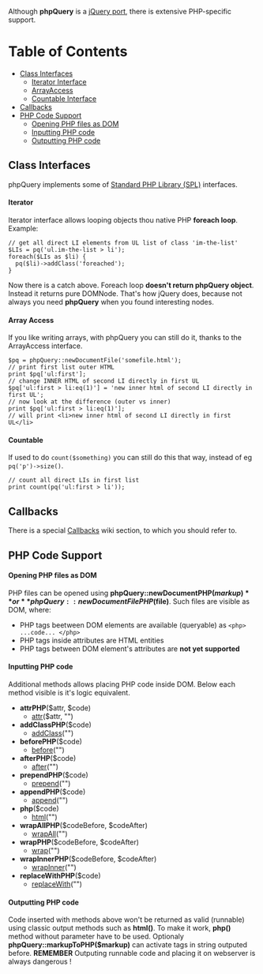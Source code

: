Although **phpQuery** is a [jQuery port](jQueryPortingState.md), there is extensive PHP-specific support.

# Table of Contents
  * [Class Interfaces](#Class_Interfaces.md)
    * [Iterator Interface](#Iterator.md)
    * [ArrayAccess](#Array_Access.md)
    * [Countable Interface](#Countable.md)
  * [Callbacks](Callbacks.md)
  * [PHP Code Support](#PHP_Code_Support.md)
    * [Opening PHP files as DOM](#Opening_PHP_files_as_DOM.md)
    * [Inputting PHP code](#Inputting_PHP_code.md)
    * [Outputting PHP code](#Outputting_PHP_code.md)

## Class Interfaces
phpQuery implements some of [Standard PHP Library (SPL)](http://pl.php.net/spl) interfaces.
#### Iterator
Iterator interface allows looping objects thou native PHP **foreach loop**. Example:
```
// get all direct LI elements from UL list of class 'im-the-list'
$LIs = pq('ul.im-the-list > li');
foreach($LIs as $li) {
  pq($li)->addClass('foreached');
}
```
Now there is a catch above. Foreach loop **doesn't return phpQuery object**. Instead it returns pure DOMNode. That's how jQuery does, because not always you need **phpQuery** when you found interesting nodes.
#### Array Access
If you like writing arrays, with phpQuery you can still do it, thanks to the ArrayAccess interface.
```
$pq = phpQuery::newDocumentFile('somefile.html');
// print first list outer HTML
print $pq['ul:first'];
// change INNER HTML of second LI directly in first UL
$pq['ul:first > li:eq(1)'] = 'new inner html of second LI directly in first UL';
// now look at the difference (outer vs inner)
print $pq['ul:first > li:eq(1)'];
// will print <li>new inner html of second LI directly in first UL</li>
```
#### Countable
If used to do `count($something)` you can still do this that way, instead of eg `pq('p')->size()`.
```
// count all direct LIs in first list
print count(pq('ul:first > li'));
```
## Callbacks
There is a special [Callbacks](Callbacks.md) wiki section, to which you should refer to.
## PHP Code Support
#### Opening PHP files as DOM
PHP files can be opened using **phpQuery::newDocumentPHP($markup)** or **phpQuery::newDocumentFilePHP($file)**. Such files are visible as DOM, where:
  * PHP tags beetween DOM elements are available (queryable) as `<php> ...code... </php>`
  * PHP tags inside attributes are HTML entities
  * PHP tags between DOM element's attributes are **not yet supported**
#### Inputting PHP code
Additional methods allows placing PHP code inside DOM. Below each method visible is it's logic equivalent.
  * **attrPHP**($attr, $code)
    * [attr](http://docs.jquery.com/Attributes/attr)($attr, "<?php $code ?>")
  * **addClassPHP**($code)
    * [addClass](http://docs.jquery.com/Attributes/addClass)("<?php $code ?>")
  * **beforePHP**($code)
    * [before](http://docs.jquery.com/Manipulation/before)("<?php $code ?>")
  * **afterPHP**($code)
    * [after](http://docs.jquery.com/Manipulation/after)("<?php $code ?>")
  * **prependPHP**($code)
    * [prepend](http://docs.jquery.com/Manipulation/prepend)("<?php $code ?>")
  * **appendPHP**($code)
    * [append](http://docs.jquery.com/Manipulation/append)("<?php $code ?>")
  * **php**($code)
    * [html](http://docs.jquery.com/Manipulation/html)("<?php $code ?>")
  * **wrapAllPHP**($codeBefore, $codeAfter)
    * [wrapAll](http://docs.jquery.com/Manipulation/wrapAll)("<?php $codeBefore?><?php $codeAfter ?>")
  * **wrapPHP**($codeBefore, $codeAfter)
    * [wrap](http://docs.jquery.com/Manipulation/wrap)("<?php $codeBefore?><?php $codeAfter ?>")
  * **wrapInnerPHP**($codeBefore, $codeAfter)
    * [wrapInner](http://docs.jquery.com/Manipulation/wrapInner)("<?php $codeBefore?><?php $codeAfter ?>")
  * **replaceWithPHP**($code)
    * [replaceWith](http://docs.jquery.com/Manipulation/replaceWith)("<?php $code ?>")
#### Outputting PHP code
Code inserted with methods above won't be returned as valid (runnable) using classic output methods such as **html()**. To make it work, **php()** method without parameter have to be used. Optionaly **phpQuery::markupToPHP($markup)** can activate tags in string outputed before.
**REMEMBER** Outputing runnable code and placing it on webserver is always dangerous !